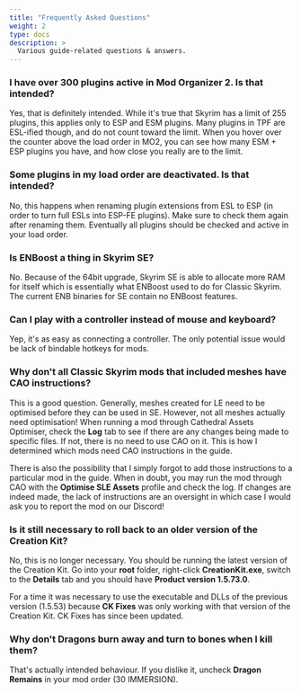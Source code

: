 ```yaml
---
title: "Frequently Asked Questions"
weight: 2
type: docs
description: >
  Various guide-related questions & answers.
---
```


### I have over 300 plugins active in Mod Organizer 2. Is that intended?

Yes, that is definitely intended. While it's true that Skyrim has a limit of 255 plugins, this applies only to ESP and ESM plugins. Many plugins in TPF are ESL-ified though, and do not count toward the limit. When you hover over the counter above the load order in MO2, you can see how many ESM + ESP plugins you have, and how close you really are to the limit.

### Some plugins in my load order are deactivated. Is that intended?

No, this happens when renaming plugin extensions from ESL to ESP (in order to turn full ESLs into ESP-FE plugins). Make sure to check them again after renaming them. Eventually all plugins should be checked and active in your load order.

### Is ENBoost a thing in Skyrim SE?

No. Because of the 64bit upgrade, Skyrim SE is able to allocate more RAM for itself which is essentially what ENBoost used to do for Classic Skyrim. The current ENB binaries for SE contain no ENBoost features.

### Can I play with a controller instead of mouse and keyboard?

Yep, it's as easy as connecting a controller. The only potential issue would be lack of bindable hotkeys for mods.

### Why don't all Classic Skyrim mods that included meshes have CAO instructions?

This is a good question. Generally, meshes created for LE need to be optimised before they can be used in SE. However, not all meshes actually need optimisation! When running a mod through Cathedral Assets Optimiser, check the **Log** tab to see if there are any changes being made to specific files. If not, there is no need to use CAO on it. This is how I determined which mods need CAO instructions in the guide.

There is also the possibility that I simply forgot to add those instructions to a particular mod in the guide. When in doubt, you may run the mod through CAO with the **Optimise SLE Assets** profile and check the log. If changes are indeed made, the lack of instructions are an oversight in which case I would ask you to report the mod on our Discord!

### Is it still necessary to roll back to an older version of the Creation Kit?

No, this is no longer necessary. You should be running the latest version of the Creation Kit. Go into your **root** folder, right-click **CreationKit.exe**, switch to the **Details** tab and you should have **Product version 1.5.73.0**.

For a time it was necessary to use the executable and DLLs of the previous version (1.5.53) because **CK Fixes** was only working with that version of the Creation Kit. CK Fixes has since been updated.

### Why don't Dragons burn away and turn to bones when I kill them?

That's actually intended behaviour. If you dislike it, uncheck **Dragon Remains** in your mod order (30 IMMERSION).